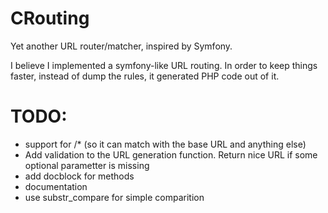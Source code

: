 CRouting
========

Yet another URL router/matcher, inspired by Symfony.

I believe I implemented a symfony-like URL routing. In order to keep things faster, instead of dump the rules, it generated PHP code out of it.


TODO:
=====

  * support for /* (so it can match with the base URL and anything else)
  * Add validation to the URL generation function. Return nice URL if some optional parametter is missing
  * add docblock for methods
  * documentation
  * use substr_compare for simple comparition

